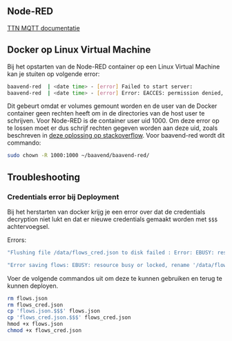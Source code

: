 ## Node-RED

[TTN MQTT documentatie](https://www.thethingsindustries.com/docs/integrations/mqtt/)

## Docker op Linux Virtual Machine

Bij het opstarten van de Node-RED container op een Linux Virtual Machine kan je stuiten op volgende error:

```bash
baavend-red  | <date time> - [error] Failed to start server:
baavend-red  | <date time> - [error] Error: EACCES: permission denied, mkdir '/data/node_modules'
```

Dit gebeurt omdat er volumes gemount worden en de user van de Docker container geen rechten heeft om in de directories van de host user te schrijven.
Voor Node-RED is de container user uid 1000. Om deze error op te lossen moet er dus schrijf rechten gegeven worden aan deze uid, zoals beschreven in [deze oplossing op stackoverflow](https://stackoverflow.com/questions/74487200/can-i-run-node-red-under-docker-on-vm-eflow-azure-iot-edge-on-windows-device/74488060#74488060).
Voor baavend-red wordt dit commando:

```bash
sudo chown -R 1000:1000 ~/baavend/baavend-red/
```

## Troubleshooting

### Credentials error bij Deployment

Bij het herstarten van docker krijg je een error over dat de credentials decryption niet lukt en dat er nieuwe credentials gemaakt worden met `$$$` achtervoegsel.

Errors:
```bash
"Flushing file /data/flows_cred.json to disk failed : Error: EBUSY: resource busy or locked, rename '/data/flows_cred.json.$$$' -> '/data/flows_cred.json'"

"Error saving flows: EBUSY: resource busy or locked, rename '/data/flows_cred.json.$$$' -> '/data/flows_cred.json'"
```

Voer de volgende commandos uit om deze te kunnen gebruiken en terug te kunnen deployen.

```bash
rm flows.json
rm flows_cred.json
cp 'flows.json.$$$' flows.json
cp 'flows_cred.json.$$$' flows_cred.json
hmod +x flows.json
chmod +x flows_cred.json
```
